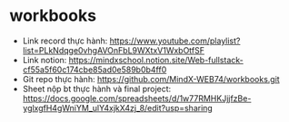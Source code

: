 # workbooks
- Link record thực hành: https://www.youtube.com/playlist?list=PLkNdqge0vhgAVOnFbL9WXtxV1WxbOtfSF
- Link notion: https://mindxschool.notion.site/Web-fullstack-cf55a5f60c174cbe85ad0e589b0b4ff0
- Git repo thực hành: https://github.com/MindX-WEB74/workbooks.git
- Sheet nộp bt thực hành và final project: https://docs.google.com/spreadsheets/d/1w77RMHKJjjfzBe-yglxgfH4gWniYM_ulY4xjkX4zj_8/edit?usp=sharing
